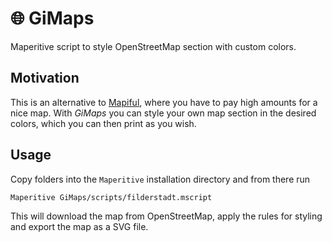 # :globe_with_meridians:  GiMaps

Maperitive script to style OpenStreetMap section with custom colors.

## Motivation

This is an alternative to [Mapiful](mapiful.com), where you have to pay high amounts for a nice map. With *GiMaps* you can style your own map section in the desired colors, which you can then print as you wish.

## Usage

Copy folders into the `Maperitive` installation directory and from there run
```
Maperitive GiMaps/scripts/filderstadt.mscript
```
This will download the map from OpenStreetMap, apply the rules for styling and export the map as a SVG file.
